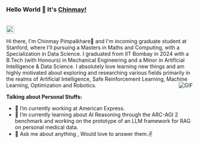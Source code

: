 ### Hello World 👋 It's [Chinmay!](https://sites.google.com/view/chinmaypimpalkhare/)

<br/>

<a href="https://www.linkedin.com/in/saket-prag-31b972157/">
<img align="left" alt="Saket Prag" width="22px" src="https://cdn.jsdelivr.net/npm/simple-icons@v3/icons/linkedin.svg" />
</a>
<br />

<br />
Hi there, I'm Chinmay Pimpalkhare🙌 and I'm incoming graduate student at Stanford, where I'll pursuing a Masters in Maths and Computing, with a Specialization in Data Science. I graduated from IIT Bombay in 2024 with a B.Tech (with Honours) in Mechanical Engineering and a Minor in Artificial Intelligence & Data Science.  I absolutely love learning new things and am highly motivated about exploring and researching various fields primarily in the realms of Artificial Intelligence, Safe Reinforcement Learning, Machine Learning, Optimization and Robotics. 

<img align="right" alt="GIF" src="https://media.giphy.com/media/USV0ym3bVWQJJmNu3N/giphy.gif" />


**Talking about Personal Stuffs:**

- 🔭 I’m currently working at American Express.
- 🌱 I’m currently learning about AI Reasoning through the ARC-AGI 2 benchmark and working on the prototype of an LLM framework for RAG on personal medical data.
- 💬 Ask me about anything , Would love to answer them.✌


